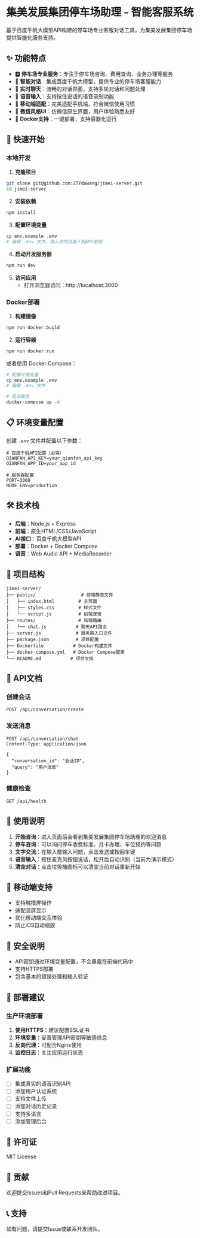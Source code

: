 # 集美发展集团停车场助理 - 智能客服系统

基于百度千帆大模型API构建的停车场专业客服对话工具，为集美发展集团停车场提供智能化服务支持。

## ✨ 功能特点

- 🅿️ **停车场专业服务**：专注于停车场咨询、费用查询、业务办理等服务
- 🤖 **智能对话**：集成百度千帆大模型，提供专业的停车场客服能力
- 💬 **实时聊天**：流畅的对话界面，支持多轮对话和问题处理
- 🎤 **语音输入**：支持按住说话的语音录制功能
- 📱 **移动端适配**：完美适配手机端，符合微信使用习惯
- 🎨 **微信风格UI**：仿微信原生界面，用户体验熟悉友好
- 🐳 **Docker支持**：一键部署，支持容器化运行

## 🚀 快速开始

### 本地开发

1. **克隆项目**
```bash
git clone git@github.com:ZTYdawang/jimei-server.git
cd jimei-server
```

2. **安装依赖**
```bash
npm install
```

3. **配置环境变量**
```bash
cp env.example .env
# 编辑 .env 文件，填入你的百度千帆API密钥
```

4. **启动开发服务器**
```bash
npm run dev
```

5. **访问应用**
   - 打开浏览器访问：http://localhost:3000

### Docker部署

1. **构建镜像**
```bash
npm run docker:build
```

2. **运行容器**
```bash
npm run docker:run
```

或者使用 Docker Compose：

```bash
# 配置环境变量
cp env.example .env
# 编辑 .env 文件

# 启动服务
docker-compose up -d
```

## 📋 环境变量配置

创建 `.env` 文件并配置以下参数：

```env
# 百度千帆API配置（必需）
QIANFAN_API_KEY=your_qianfan_api_key
QIANFAN_APP_ID=your_app_id

# 服务器配置
PORT=3000
NODE_ENV=production
```

## 🛠️ 技术栈

- **后端**：Node.js + Express
- **前端**：原生HTML/CSS/JavaScript
- **AI接口**：百度千帆大模型API
- **部署**：Docker + Docker Compose
- **语音**：Web Audio API + MediaRecorder

## 📁 项目结构

```
jimei-server/
├── public/                 # 前端静态文件
│   ├── index.html         # 主页面
│   ├── styles.css         # 样式文件
│   └── script.js          # 前端逻辑
├── routes/                # 后端路由
│   └── chat.js           # 聊天API路由
├── server.js             # 服务器入口文件
├── package.json          # 项目配置
├── Dockerfile           # Docker构建文件
├── docker-compose.yml   # Docker Compose配置
└── README.md           # 项目文档
```

## 🔧 API文档

### 创建会话
```http
POST /api/conversation/create
```

### 发送消息
```http
POST /api/conversation/chat
Content-Type: application/json

{
  "conversation_id": "会话ID",
  "query": "用户消息"
}
```

### 健康检查
```http
GET /api/health
```

## 🎯 使用说明

1. **开始咨询**：进入页面后会看到集美发展集团停车场助理的欢迎消息
2. **停车咨询**：可以询问停车收费标准、月卡办理、车位预约等问题
3. **文字交流**：在输入框输入问题，点击发送或按回车键
4. **语音输入**：按住麦克风按钮说话，松开后自动识别（当前为演示模式）
5. **清空对话**：点击垃圾桶图标可以清空当前对话重新开始

## 📱 移动端支持

- 支持触摸屏操作
- 适配竖屏显示
- 优化移动端交互体验
- 防止iOS自动缩放

## 🔐 安全说明

- API密钥通过环境变量配置，不会暴露在前端代码中
- 支持HTTPS部署
- 包含基本的错误处理和输入验证

## 🚀 部署建议

### 生产环境部署

1. **使用HTTPS**：建议配置SSL证书
2. **环境变量**：妥善管理API密钥等敏感信息
3. **反向代理**：可配合Nginx使用
4. **监控日志**：关注应用运行状态

### 扩展功能

- [ ] 集成真实的语音识别API
- [ ] 添加用户认证系统
- [ ] 支持文件上传
- [ ] 添加对话历史记录
- [ ] 支持多语言
- [ ] 添加管理后台

## 📄 许可证

MIT License

## 🤝 贡献

欢迎提交Issues和Pull Requests来帮助改进项目。

## 📞 支持

如有问题，请提交Issue或联系开发团队。

